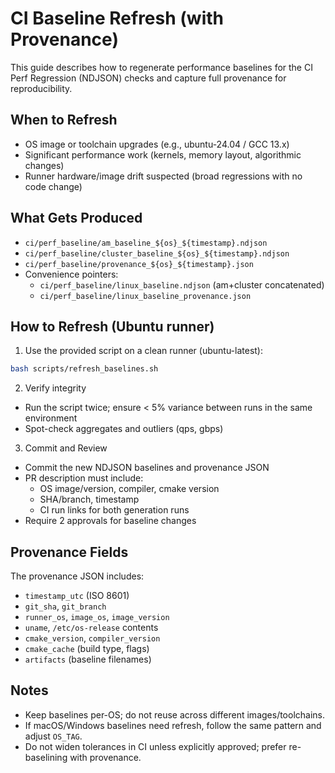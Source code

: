 # CI Baseline Refresh (with Provenance)

This guide describes how to regenerate performance baselines for the CI Perf Regression (NDJSON) checks and capture full provenance for reproducibility.

## When to Refresh
- OS image or toolchain upgrades (e.g., ubuntu-24.04 / GCC 13.x)
- Significant performance work (kernels, memory layout, algorithmic changes)
- Runner hardware/image drift suspected (broad regressions with no code change)

## What Gets Produced
- `ci/perf_baseline/am_baseline_${os}_${timestamp}.ndjson`
- `ci/perf_baseline/cluster_baseline_${os}_${timestamp}.ndjson`
- `ci/perf_baseline/provenance_${os}_${timestamp}.json`
- Convenience pointers:
  - `ci/perf_baseline/linux_baseline.ndjson` (am+cluster concatenated)
  - `ci/perf_baseline/linux_baseline_provenance.json`

## How to Refresh (Ubuntu runner)

1) Use the provided script on a clean runner (ubuntu-latest):

```bash
bash scripts/refresh_baselines.sh
```

2) Verify integrity
- Run the script twice; ensure < 5% variance between runs in the same environment
- Spot-check aggregates and outliers (qps, gbps)

3) Commit and Review
- Commit the new NDJSON baselines and provenance JSON
- PR description must include:
  - OS image/version, compiler, cmake version
  - SHA/branch, timestamp
  - CI run links for both generation runs
- Require 2 approvals for baseline changes

## Provenance Fields
The provenance JSON includes:
- `timestamp_utc` (ISO 8601)
- `git_sha`, `git_branch`
- `runner_os`, `image_os`, `image_version`
- `uname`, `/etc/os-release` contents
- `cmake_version`, `compiler_version`
- `cmake_cache` (build type, flags)
- `artifacts` (baseline filenames)

## Notes
- Keep baselines per-OS; do not reuse across different images/toolchains.
- If macOS/Windows baselines need refresh, follow the same pattern and adjust `OS_TAG`.
- Do not widen tolerances in CI unless explicitly approved; prefer re-baselining with provenance.

